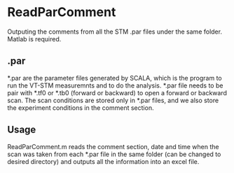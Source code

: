 # ReadParComment
Outputing the comments from all the STM .par files under the same folder. Matlab is required. 
## .par
*.par are the parameter files generated by SCALA, which is the program to run the VT-STM measuremnts and to do the analysis. *.par file needs to be pair with *.tf0 or *.tb0 (forward or backward) to open a forward or backward scan. The scan conditions are stored only in *.par files, and we also store the experiment conditions in the comment section.
## Usage
ReadParComment.m reads the comment section, date and time when the scan was taken from each *.par file in the same folder (can be changed to desired directory) and outputs all the information into an excel file. 
